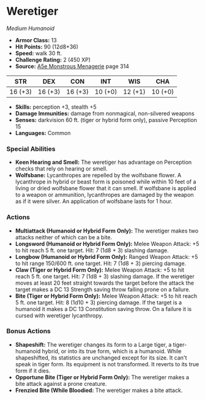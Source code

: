 # Weretiger

*Medium* *Humanoid*

- **Armor Class:** 13
- **Hit Points:** 90 (12d8+36)
- **Speed:** walk 30 ft.
- **Challenge Rating:** 2 (450 XP)
- **Source:** [A5e Monstrous Menagerie](https://enpublishingrpg.com/products/level-up-monstrous-menagerie-a5e) page 314

| STR | DEX | CON | INT | WIS | CHA |
| --- | --- | --- | --- | --- | --- |
| 16 (+3) | 16 (+3) | 16 (+3) | 10 (+0) | 12 (+1) | 10 (+0) |

- **Skills:** perception +3, stealth +5
- **Damage Immunities:** damage from nonmagical, non-silvered weapons
- **Senses:** darkvision 60 ft. (tiger or hybrid form only), passive Perception 15
- **Languages:** Common

### Special Abilities

- **Keen Hearing and Smell:** The weretiger has advantage on Perception checks that rely on hearing or smell.
- **Wolfsbane:** Lycanthropes are repelled by the wolfsbane flower. A lycanthrope in hybrid or beast form is poisoned while within 10 feet of a living or dried wolfsbane flower that it can smell. If wolfsbane is applied to a weapon or ammunition, lycanthropes are damaged by the weapon as if it were silver. An application of wolfsbane lasts for 1 hour.

### Actions

- **Multiattack (Humanoid or Hybrid Form Only):** The weretiger makes two attacks  neither of which can be a bite.
- **Longsword (Humanoid or Hybrid Form Only):** Melee Weapon Attack: +5 to hit  reach 5 ft.  one target. Hit: 7 (1d8 + 3) slashing damage.
- **Longbow (Humanoid or Hybrid Form Only):** Ranged Weapon Attack: +5 to hit  range 150/600 ft.  one target. Hit: 7 (1d8 + 3) piercing damage.
- **Claw (Tiger or Hybrid Form Only):** Melee Weapon Attack: +5 to hit  reach 5 ft.  one target. Hit: 7 (1d8 + 3) slashing damage. If the weretiger moves at least 20 feet straight towards the target before the attack  the target makes a DC 13 Strength saving throw  falling prone on a failure.
- **Bite (Tiger or Hybrid Form Only):** Melee Weapon Attack: +5 to hit  reach 5 ft.  one target. Hit: 8 (1d10 + 3) piercing damage. If the target is a humanoid  it makes a DC 13 Constitution saving throw. On a failure  it is cursed with weretiger lycanthropy.

### Bonus Actions

- **Shapeshift:** The weretiger changes its form to a Large tiger, a tiger-humanoid hybrid, or into its true form, which is a humanoid. While shapeshifted, its statistics are unchanged except for its size. It can't speak in tiger form. Its equipment is not transformed. It reverts to its true form if it dies.
- **Opportune Bite (Tiger or Hybrid Form Only):** The weretiger makes a bite attack against a prone creature.
- **Frenzied Bite (While Bloodied:** The weretiger makes a bite attack.


